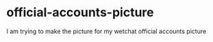 # official-accounts-picture
I am trying to make the picture for my wetchat official accounts picture
